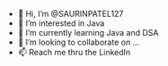- 👋 Hi, I’m @SAURINPATEL127
- 👀 I’m interested in Java 
- 🌱 I’m currently learning Java and DSA
- 💞️ I’m looking to collaborate on ...
- 📫 Reach me thru the LinkedIn

<!---
SAURINPATEL127/SAURINPATEL127 is a ✨ special ✨ repository because its `README.md` (this file) appears on your GitHub profile.
You can click the Preview link to take a look at your changes.
--->
